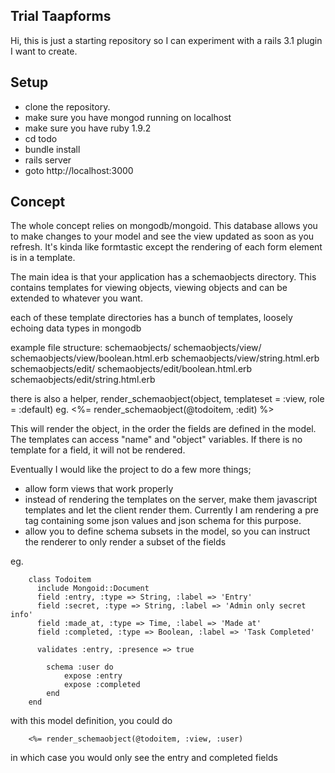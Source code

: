 Trial Taapforms
---------------

Hi, this is just a starting repository so I can experiment with a rails 3.1 plugin I want to create.

Setup
-----

* clone the repository.
* make sure you have mongod running on localhost
* make sure you have ruby 1.9.2
* cd todo
* bundle install
* rails server
* goto http://localhost:3000

Concept
-------

The whole concept relies on mongodb/mongoid.  This database allows you to make changes to your model and see the view updated as soon as you refresh.  It's kinda like formtastic except the rendering of each form element is in a template.

The main idea is that your application has a schemaobjects directory.  This contains templates for viewing objects, viewing objects and can be extended to whatever you want.

each of these template directories has a bunch of templates, loosely echoing data types in mongodb

example file structure:
		schemaobjects/
		schemaobjects/view/
		schemaobjects/view/boolean.html.erb
		schemaobjects/view/string.html.erb
		schemaobjects/edit/
		schemaobjects/edit/boolean.html.erb
		schemaobjects/edit/string.html.erb

there is also a helper, 
		render_schemaobject(object, templateset = :view, role = :default) 
eg. 
		<%= render_schemaobject(@todoitem, :edit)  %>

This will render the object, in the order the fields are defined in the model.  The templates can access "name" and "object" variables.  If there is no template for a field, it will not be rendered.

Eventually I would like the project to do a few more things;
* allow form views that work properly
* instead of rendering the templates on the server, make them javascript templates and let the client render them.  Currently I am rendering a pre tag containing some json values and json schema for this purpose.
* allow you to define schema subsets in the model, so you can instruct the renderer to only render a subset of the fields

eg. 

		class Todoitem
		  include Mongoid::Document
		  field :entry, :type => String, :label => 'Entry'
		  field :secret, :type => String, :label => 'Admin only secret info'
		  field :made_at, :type => Time, :label => 'Made at'
		  field :completed, :type => Boolean, :label => 'Task Completed'

		  validates :entry, :presence => true

			schema :user do
				expose :entry
				expose :completed
			end
		end

with this model definition, you could do

		<%= render_schemaobject(@todoitem, :view, :user)

in which case you would only see the entry and completed fields


